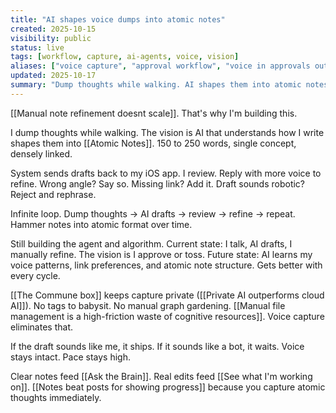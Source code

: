 ```yaml
---
title: "AI shapes voice dumps into atomic notes"
created: 2025-10-15
visibility: public
status: live
tags: [workflow, capture, ai-agents, voice, vision]
aliases: ["voice capture", "approval workflow", "voice in approvals out", "automated note shaping from voice", "Automated note shaping from voice", "voice-in-approvals-out"]
updated: 2025-10-17
summary: "Dump thoughts while walking. AI shapes them into atomic notes. Review in iOS app. Refine with more voice. Infinite game of hammering notes into 150-250 word format."
---
```


[[Manual note refinement doesnt scale]]. That's why I'm building this.

I dump thoughts while walking. The vision is AI that understands how I write shapes them into [[Atomic Notes]]. 150 to 250 words, single concept, densely linked.

System sends drafts back to my iOS app. I review. Reply with more voice to refine. Wrong angle? Say so. Missing link? Add it. Draft sounds robotic? Reject and rephrase.

Infinite loop. Dump thoughts → AI drafts → review → refine → repeat. Hammer notes into atomic format over time.

Still building the agent and algorithm. Current state: I talk, AI drafts, I manually refine. The vision is I approve or toss. Future state: AI learns my voice patterns, link preferences, and atomic note structure. Gets better with every cycle.

[[The Commune box]] keeps capture private ([[Private AI outperforms cloud AI]]). No tags to babysit. No manual graph gardening. [[Manual file management is a high-friction waste of cognitive resources]]. Voice capture eliminates that.

If the draft sounds like me, it ships. If it sounds like a bot, it waits. Voice stays intact. Pace stays high.

Clear notes feed [[Ask the Brain]]. Real edits feed [[See what I'm working on]]. [[Notes beat posts for showing progress]] because you capture atomic thoughts immediately.
